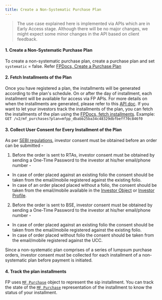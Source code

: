 ```yaml
---
title: Create a Non-Systematic Purchase Plan
---
```

> The use case explained here is implemented via APIs which are in Early Access stage. Although there will be no major changes, we might expect some minor changes in the API based on client feedback.

#### 1. Create a Non-Systematic Purchase Plan
To create a non-systematic purchase plan, create a purchase plan and set `systematic` = false. 
Refer [FPDocs, Create a Purchase Plan](https://fintechprimitives.com/docs/api/#create-a-purchase-plan)

#### 2. Fetch Installments of the Plan
Once you have registered a plan, the installments will be generated according to the plan's schedule. On or after the day of installment, each installment will be available for access via FP APIs. For more details on when the installments are generated, please refer to this [API doc](https://fintechprimitives.com/docs/api/#installment-generation). If you want to let your investors track the installments of the plan, you can fetch the installments of the plan using the [FPDocs, fetch installments](https://fintechprimitives.com/docs/api/#list-all-mf-purchases). 
Example: `GET /v2/mf_purchases?plan=mfpp_dbabb25ba34c48329dbfbeff70c846f0`

#### 3. Collect User Consent for Every Installment of the Plan
As per [SEBI regulations](https://www.sebi.gov.in/legal/circulars/sep-2022/two-factor-authentication-for-transactions-in-units-of-mutual-funds_63557.html), investor consent must be obtained before an order can be submitted -
1. Before the order is sent to RTAs, investor consent must be obtained by sending a One-Time Password to the investor at his/her email/phone number -
  * In case of order placed against an existing folio the consent should be taken from the email/mobile registered against the existing folio.
  * In case of an order placed placed without a folio, the consent should be taken from the email/mobile available in the  [Investor Object](https://fintechprimitives.com/docs/api/#investors) or [Investor Profile](https://fintechprimitives.com/docs/api/#investor-profile-object).
2. Before the order is sent to BSE, investor consent must be obtained by sending a One-Time Password to the investor at his/her email/phone number -
  * In case of order placed against an existing folio the consent should be taken from the email/mobile registered against the existing folio.
  * In case of order placed without folio the consent should be taken from the email/mobile registered against the UCC.

Since a non-systematic plan comprises of a series of lumpsum purchase orders, investor consent must be collected for each installment of a non-systematic plan before payment is initiated.

#### 4. Track the plan installments
FP uses [`MF Purchase`](https://fintechprimitives.com/docs/api/#mf-purchase-object) object to represent the sip installment. You can track the state of the [`MF Purchase`](https://fintechprimitives.com/docs/api/#mf-purchase-object) representation of the installment to know the status of your installment.

